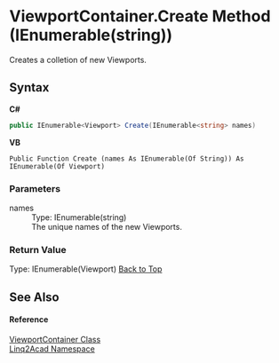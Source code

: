 # ViewportContainer.Create Method (IEnumerable(string))
 

Creates a colletion of new Viewports.

## Syntax

**C#**<br />
``` C#
public IEnumerable<Viewport> Create(IEnumerable<string> names)
```

**VB**<br />
``` VB
Public Function Create (names As IEnumerable(Of String)) As IEnumerable(Of Viewport)
```


### Parameters
<dl><dt>names</dt><dd>Type: IEnumerable(string)<br />The unique names of the new Viewports.</dd></dl>

### Return Value
Type: IEnumerable(Viewport)
<a href="#ViewportContainerCreate-Method-IEnumerablestring">Back to Top</a>

## See Also


#### Reference
<a href="T_Linq2Acad_ViewportContainer.md#ViewportContainer-Class">ViewportContainer Class</a><br /><a href="N_Linq2Acad.md#Linq2Acad-Namespace">Linq2Acad Namespace</a><br />
